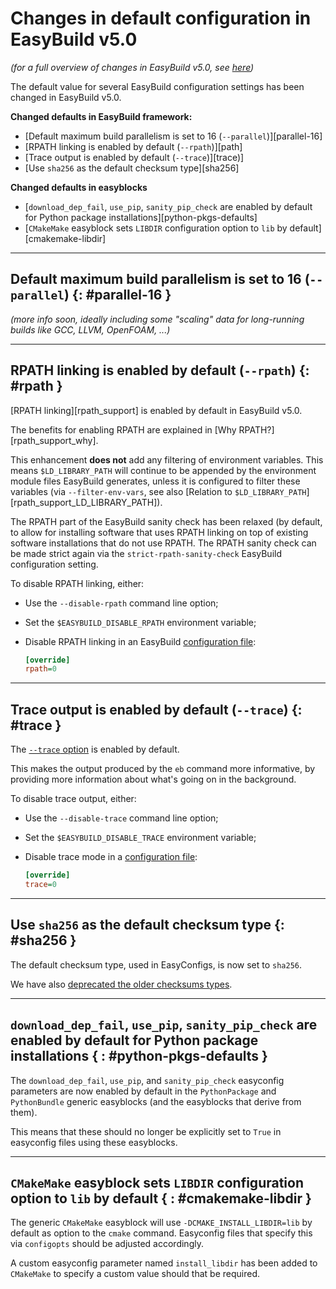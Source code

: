 # Changes in default configuration in EasyBuild v5.0

*(for a full overview of changes in EasyBuild v5.0, see [here](index.md))*

The default value for several EasyBuild configuration settings has been changed in EasyBuild v5.0.

**Changed defaults in EasyBuild framework:**

- [Default maximum build parallelism is set to 16 (`--parallel`)][parallel-16]
- [RPATH linking is enabled by default (`--rpath`)][path]
- [Trace output is enabled by default (`--trace`)][trace)]
- [Use `sha256` as the default checksum type][sha256]

**Changed defaults in easyblocks**

- [`download_dep_fail`, `use_pip`, `sanity_pip_check` are enabled by default for Python package installations][python-pkgs-defaults]
- [`CMakeMake` easyblock sets `LIBDIR` configuration option to `lib` by default][cmakemake-libdir]

---

## Default maximum build parallelism is set to 16 (`--parallel`) {: #parallel-16 }

*(more info soon, ideally including some "scaling" data for long-running builds like GCC, LLVM, OpenFOAM, ...)*

---

## RPATH linking is enabled by default (`--rpath`) {: #rpath }

[RPATH linking][rpath_support] is enabled by default in EasyBuild v5.0.

The benefits for enabling RPATH are explained in [Why RPATH?][rpath_support_why].

This enhancement **does not** add any filtering of environment variables. This means `$LD_LIBRARY_PATH`
will continue to be appended by the environment module files EasyBuild generates,
unless it is configured to filter these variables (via `--filter-env-vars`,
see also [Relation to `$LD_LIBRARY_PATH`][rpath_support_LD_LIBRARY_PATH]).

The RPATH part of the EasyBuild sanity check has been relaxed (by default,
to allow for installing software that uses RPATH linking on top of existing software installations that do not use RPATH.
The RPATH sanity check can be made strict again via the `strict-rpath-sanity-check` EasyBuild configuration setting.

To disable RPATH linking, either:

- Use the `--disable-rpath` command line option;
- Set the `$EASYBUILD_DISABLE_RPATH` environment variable;
- Disable RPATH linking in an EasyBuild [configuration file](../configuration.md#configuration_file):

    ``` ini
    [override]
    rpath=0
    ```

---

## Trace output is enabled by default (`--trace`) {: #trace }

The [`--trace` option](../tracing-progress.md) is enabled by default.

This makes the output produced by the `eb` command more informative, by providing more information about what's going on in the background.

To disable trace output, either:

- Use the `--disable-trace` command line option;
- Set the `$EASYBUILD_DISABLE_TRACE` environment variable;
- Disable trace mode in a [configuration file](../configuration.md#configuration_file):

    ``` ini
    [override]
    trace=0
    ```

---

## Use `sha256` as the default checksum type {: #sha256 }

The default checksum type, used in EasyConfigs, is now set to `sha256`.

We have also [deprecated the older checksums types](deprecated-functionality.md#checksums).

---

## `download_dep_fail`, `use_pip`, `sanity_pip_check` are enabled by default for Python package installations { : #python-pkgs-defaults }

The `download_dep_fail`, `use_pip`, and `sanity_pip_check` easyconfig parameters are now enabled by default
in the `PythonPackage` and `PythonBundle` generic easyblocks (and the easyblocks that derive from them).

This means that these should no longer be explicitly set to `True` in easyconfig files using these easyblocks.

---

## `CMakeMake` easyblock sets `LIBDIR` configuration option to `lib` by default { : #cmakemake-libdir }

The generic `CMakeMake` easyblock will use `-DCMAKE_INSTALL_LIBDIR=lib` by default as option to the `cmake` command.
Easyconfig files that specify this via `configopts` should be adjusted accordingly.

A custom easyconfig parameter named `install_libdir` has been added to `CMakeMake` to specify a custom value should that
be required.
